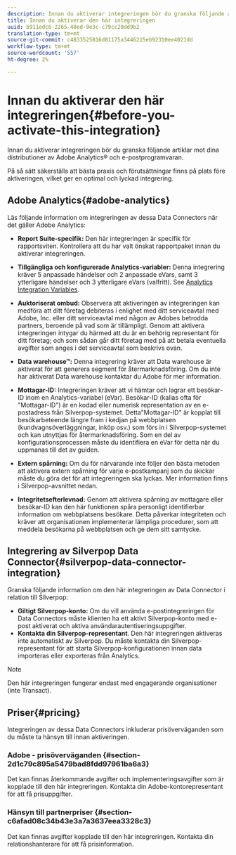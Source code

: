 ```yaml
---
description: Innan du aktiverar integreringen bör du granska följande artiklar mot dina distributioner av Adobe Analytics® och e-postprogramvaran.
title: Innan du aktiverar den här integreringen
uuid: b911edc6-2265-48ed-9e3c-c79cc20dd9b2
translation-type: tm+mt
source-git-commit: c4833525816d81175a3446215eb92310ee4021dd
workflow-type: tm+mt
source-wordcount: '557'
ht-degree: 2%

---
```



# Innan du aktiverar den här integreringen{#before-you-activate-this-integration}

Innan du aktiverar integreringen bör du granska följande artiklar mot dina distributioner av Adobe Analytics® och e-postprogramvaran.

På så sätt säkerställs att bästa praxis och förutsättningar finns på plats före aktiveringen, vilket ger en optimal och lyckad integrering.

## Adobe Analytics{#adobe-analytics}

Läs följande information om integreringen av dessa Data Connectors när det gäller Adobe Analytics:

* **Report Suite-specifik:** Den här integreringen är specifik för rapportsviten. Kontrollera att du har valt önskat rapportpaket innan du aktiverar integreringen.
* **Tillgängliga och konfigurerade Analytics-variabler:** Denna integrering kräver 5 anpassade händelser och 2 anpassade eVars, samt 3 ytterligare händelser och 3 ytterligare eVars (valfritt). See [Analytics Integration Variables](/help/import/data-connectors/silverpop-overview/silverpop-variables.md).

* **Auktoriserat ombud:** Observera att aktiveringen av integreringen kan medföra att ditt företag debiteras i enlighet med ditt serviceavtal med Adobe, Inc. eller ditt serviceavtal med någon av Adobes betrodda partners, beroende på vad som är tillämpligt. Genom att aktivera integreringen intygar du härmed att du är en behörig representant för ditt företag; och som sådan går ditt företag med på att betala eventuella avgifter som anges i det serviceavtal som beskrivs ovan.
* **Data warehouse™:** Denna integrering kräver att Data warehouse är aktiverat för att generera segment för återmarknadsföring. Om du inte har aktiverat Data warehouse kontaktar du Adobe för mer information.
* **Mottagar-ID:** Integreringen kräver att vi hämtar och lagrar ett besökar-ID inom en Analytics-variabel (eVar). Besökar-ID (kallas ofta för &quot;Mottagar-ID&quot;) är en kodad eller numerisk representation av en e-postadress från Silverpop-systemet. Detta&quot;Mottagar-ID&quot; är kopplat till besökarbeteende längre fram i kedjan på webbplatsen (kundvagnsöverläggningar, inköp osv.) som förs in i Silverpop-systemet och kan utnyttjas för återmarknadsföring. Som en del av konfigurationsprocessen måste du identifiera en eVar för detta när du uppmanas till det av guiden.
* **Extern spårning:** Om du för närvarande inte följer den bästa metoden att aktivera extern spårning för varje e-postkampanj som du skickar måste du göra det för att integreringen ska lyckas. Mer information finns i Silverpop-avsnittet nedan.
* **Integritetsefterlevnad:** Genom att aktivera spårning av mottagare eller besökar-ID kan den här funktionen spåra personligt identifierbar information om webbplatsens besökare. Detta påverkar integriteten och kräver att organisationen implementerar lämpliga procedurer, som att meddela besökarna på webbplatsen och ge dem sitt samtycke.

## Integrering av Silverpop Data Connector{#silverpop-data-connector-integration}

Granska följande information om den här integreringen av Data Connector i relation till Silverpop:

* **Giltigt Silverpop-konto:** Om du vill använda e-postintegreringen för Data Connectors måste klienten ha ett aktivt Silverpop-konto med e-post aktiverat och aktiva användarautentiseringsuppgifter.
* **Kontakta din Silverpop-representant**. Den här integreringen aktiveras inte automatiskt av Silverpop. Du måste kontakta din Silverpop-representant för att starta Silverpop-konfigurationen innan data importeras eller exporteras från Analytics.

>[!NOTE]
>
>Den här integreringen fungerar endast med engagerande organisationer (inte Transact).

## Priser{#pricing}

Integreringen av dessa Data Connectors inkluderar prisöverväganden som du måste ta hänsyn till innan aktiveringen.

### Adobe - prisöverväganden {#section-2d1c79c895a5479bad8fdd97961ba6a3}

Det kan finnas återkommande avgifter och implementeringsavgifter som är kopplade till den här integreringen. Kontakta din Adobe-kontorepresentant för att få prisuppgifter.

### Hänsyn till partnerpriser {#section-c6afad08c34b43e3a7a3637eea3328c3}

Det kan finnas avgifter kopplade till den här integreringen. Kontakta din relationshanterare för att få prisinformation.
